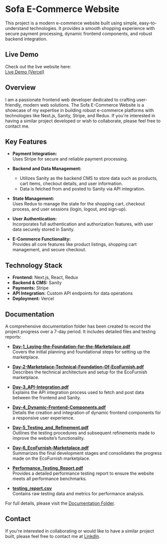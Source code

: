 # Sofa E-Commerce Website

This project is a modern e-commerce website built using simple, easy-to-understand technologies. It provides a smooth shopping experience with secure payment processing, dynamic frontend components, and robust backend integration.

## Live Demo

Check out the live website here:  
[Live Demo (Vercel)](https://figma-to-next-js-sofa-website.vercel.app/)

## Overview

I am a passionate frontend web developer dedicated to crafting user-friendly, modern web solutions. The Sofa E-Commerce Website is a showcase of my expertise in building robust e-commerce platforms with technologies like Next.js, Sanity, Stripe, and Redux. If you're interested in having a similar project developed or wish to collaborate, please feel free to contact me.

## Key Features

- **Payment Integration:**  
  Uses Stripe for secure and reliable payment processing.

- **Backend and Data Management:**  
  - Utilizes Sanity as the backend CMS to store data such as products, cart items, checkout details, and user information.  
  - Data is fetched from and posted to Sanity via API integration.

- **State Management:**  
  Uses Redux to manage the state for the shopping cart, checkout process, and user sessions (login, logout, and sign-up).

- **User Authentication:**  
  Incorporates full authentication and authorization features, with user data securely stored in Sanity.

- **E-Commerce Functionality:**  
  Provides all core features like product listings, shopping cart management, and secure checkout.

## Technology Stack

- **Frontend:** Next.js, React, Redux  
- **Backend & CMS:** Sanity  
- **Payments:** Stripe  
- **API Integration:** Custom API endpoints for data operations  
- **Deployment:** Vercel

## Documentation

A comprehensive documentation folder has been created to record the project progress over a 7-day period. It includes detailed files and testing reports:

- **[Day-1_Laying-the-Foundation-for-the-Marketplace.pdf](./.document/Day-1_Laying-the-Foundation-for-the-Marketplace.pdf)**  
  Covers the initial planning and foundational steps for setting up the marketplace.

- **[Day-2-Marketplace-Technical-Foundation-Of-EcoFurnish.pdf](./.document/Day-2-Marketplace-Technical-Foundation-Of-EcoFurnish.pdf)**  
  Describes the technical architecture and setup for the EcoFurnish marketplace. 

- **[Day-3_API-Integration.pdf](./.document/Day-3_API-Integration.pdf)**  
  Explains the API integration process used to fetch and post data between the frontend and Sanity.

- **[Day-4_Dynamic-Frontend-Components.pdf](./.document/Day-4_Dynamic-Frontend-Components.pdf)**  
  Details the creation and integration of dynamic frontend components for a responsive user experience. 

- **[Day-5_Testing_and_Refinement.pdf](./.document/Day-5_Testing_and_Refinement.pdf)**  
  Outlines the testing procedures and subsequent refinements made to improve the website’s functionality.

- **[Day-6_EcoFurnish-Marketplace.pdf](./.document/Day-6_EcoFurnish-Marketplace.pdf)**  
  Summarizes the final development stages and consolidates the progress made on the EcoFurnish marketplace. 

- **[Performance_Testing_Report.pdf](./.document/Performance_Testing_Report.pdf)**  
  Provides a detailed performance testing report to ensure the website meets all performance benchmarks.

- **[testing_report.csv](./.document/testing_report.csv)**  
  Contains raw testing data and metrics for performance analysis. 

For full details, please visit the [Documentation Folder](./.document).

## Contact

If you're interested in collaborating or would like to have a similar project built, please feel free to contact me at [LinkdIn](www.linkedin.com/in/zija-yaseen).

